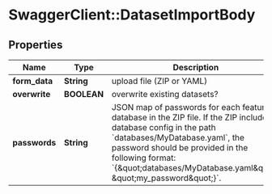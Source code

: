 # SwaggerClient::DatasetImportBody

## Properties
Name | Type | Description | Notes
------------ | ------------- | ------------- | -------------
**form_data** | **String** | upload file (ZIP or YAML) | [optional] 
**overwrite** | **BOOLEAN** | overwrite existing datasets? | [optional] 
**passwords** | **String** | JSON map of passwords for each featured database in the ZIP file. If the ZIP includes a database config in the path &#x60;databases/MyDatabase.yaml&#x60;, the password should be provided in the following format: &#x60;{\&quot;databases/MyDatabase.yaml\&quot;: \&quot;my_password\&quot;}&#x60;. | [optional] 

